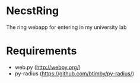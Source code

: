 NecstRing
=========

The ring webapp for entering in my university lab

Requirements
=========
* web.py (http://webpy.org/)
* py-radius (https://github.com/btimby/py-radius/)

